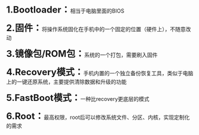 
<font style='font-size:1.5rem;font-weight:bold'>1.Bootloader：</font>相当于电脑里面的BIOS

<font style='font-size:1.5rem;font-weight:bold'>2.固件：</font>将操作系统固化在手机中的一个固定的位置（硬件上），不随意改动

<font style='font-size:1.5rem;font-weight:bold'>3.镜像包/ROM包：</font>系统的一个打包，需要刷入固件

<font style='font-size:1.5rem;font-weight:bold'>4.Recovery模式：</font>手机内置的一个独立备份恢复工具，类似于电脑上的一键还原系统，主要提供清除数据和升级的功能

<font style='font-size:1.5rem;font-weight:bold'>5.FastBoot模式：</font>一种比recovery更底层的模式

<font style='font-size:1.5rem;font-weight:bold'>6.Root：</font>最高权限，root后可以修改系统文件、分区、内核，实现定制化的需求
